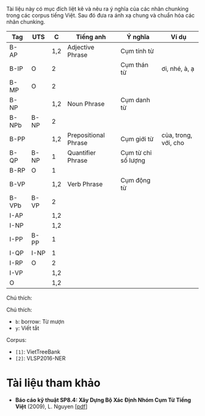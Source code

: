 Tài liệu này có mục đích liệt kê và nêu ra ý nghĩa của các nhãn chunking trong các corpus tiếng Việt. Sau đó đưa ra ánh xạ chung và chuẩn hóa các nhãn chunking.

| Tag   | UTS  | C   | Tiếng anh            | Ý nghĩa             | Ví dụ                |
|-------|------|-----|----------------------|---------------------|----------------------|
| B-AP  |      | 1,2 | Adjective Phrase     | Cụm tính từ         |                      |
| B-IP  | O    | 2   |                      | Cụm thán từ         | ơi, nhé, à, ạ        |
| B-MP  | O    | 2   |                      |                     |                      |
| B-NP  |      | 1,2 | Noun Phrase          | Cụm danh từ         |                      |
| B-NPb | B-NP | 2   |                      |                     |                      |
| B-PP  |      | 1,2 | Prepositional Phrase | Cụm giới từ         | của, trong, với, cho |
| B-QP  | B-NP | 1   | Quantifier Phrase    | Cụm từ chỉ số lượng |                      |
| B-RP  | O    | 1   |                      |                     |                      |
| B-VP  |      | 1,2 | Verb Phrase          | Cụm động từ         |                      |
| B-VPb | B-VP | 2   |                      |                     |                      |
| I-AP  |      | 1,2 |                      |                     |                      |
| I-NP  |      | 1,2 |                      |                     |                      |
| I-PP  | B-PP | 1   |                      |                     |                      |
| I-QP  | I-NP | 1   |                      |                     |                      |
| I-RP  | O    | 2   |                      |                     |                      |
| I-VP  |      | 1,2 |                      |                     |                      |
| O     |      | 1,2 |                      |                     |                      |

Chú thích:


Chú thích:

* `b`: borrow: Từ mượn
* `y`: Viết tắt

Corpus:

* `[1]`: VietTreeBank
* `[2]`: VLSP2016-NER

# Tài liệu tham khảo

* **Báo cáo kỹ thuật SP8.4: Xây Dựng Bộ Xác Định Nhóm Cụm Từ Tiếng Việt** (2009), L. Nguyen [[pdf](http://www.jaist.ac.jp/~bao/VLSP-text/Mar2009/SP84_baocaokythuat2009thang3.pdf)]
